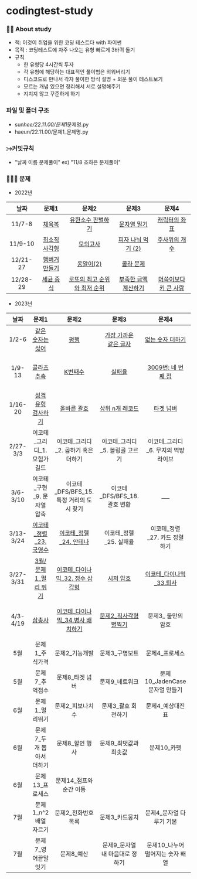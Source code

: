 # codingtest-study

### 🙋‍♀️ About study

- 책: 이것이 취업을 위한 코딩 테스트다 with 파이썬
- 목적 : 코딩테스트에 자주 나오는 유형 빠르게 3바퀴 돌기
- 규칙
  - 한 유형당 4시간씩 투자
  - 각 유형에 해당하는 대표적인 풀이법은 외워버리기
  - 디스코드로 만나서 각자 풀이한 방식 설명 + 외운 풀이 테스트보기
  - 모르는 개념 있으면 정리해서 서로 설명해주기
  - 지치지 않고 꾸준하게 하기

### 파일 및 폴더 구조

- sun*hee/22.11.00/문제1*문제명.py
- haeun/22.11.00/문제1\_문제명.py

### ⧴커밋규칙

- "날짜 이름 문제풀이" ex) "11/8 조하은 문제풀이"

### 👩🏻‍💻 문제

- 2022년

|   날짜   |                                                  문제1                                                  |                                                                문제2                                                                 |                                                        문제3                                                         |                                                          문제4                                                          |
| :------: | :-----------------------------------------------------------------------------------------------------: | :----------------------------------------------------------------------------------------------------------------------------------: | :------------------------------------------------------------------------------------------------------------------: | :---------------------------------------------------------------------------------------------------------------------: |
|  11/7-8  |        [체육복](https://school.programmers.co.kr/learn/courses/30/lessons/42862, '체육복 link')         |           [유한소수 판별하기](https://school.programmers.co.kr/learn/courses/30/lessons/120878, '유한소수 판별하기 link')            |         [문자열 밀기](https://school.programmers.co.kr/learn/courses/30/lessons/120921, '문자열 밀기 link')          |         [캐릭터의 좌표](https://school.programmers.co.kr/learn/courses/30/lessons/120861, '캐릭터의 좌표 link')         |
| 11/9-10  |  [최소직사각형](https://school.programmers.co.kr/learn/courses/30/lessons/86491, '최소직사각형 link')   |                     [모의고사](https://school.programmers.co.kr/learn/courses/30/lessons/42840, '모의고사 link')                     |   [피자 나눠 먹기 (2)](https://school.programmers.co.kr/learn/courses/30/lessons/120815, '피자 나눠 먹기(2) link')   |         [주사위의 개수](https://school.programmers.co.kr/learn/courses/30/lessons/120845, '주사위의 개수 link')         |
| 12/21-27 | [햄버거 만들기](https://school.programmers.co.kr/learn/courses/30/lessons/133502, '햄버거 만들기 link') |                   [옹알이(2)](https://school.programmers.co.kr/learn/courses/30/lessons/133499, '옹알이(2) link')                    |            [콜라 문제](https://school.programmers.co.kr/learn/courses/30/lessons/132267, '콜라문제 link')            |                                                                                                                         |
| 12/28-29 |     [세균 증식](https://school.programmers.co.kr/learn/courses/30/lessons/120910, '세균 증식 link')     | [로또의 최고 순위와 최저 순위](https://school.programmers.co.kr/learn/courses/30/lessons/77484, '로또의 최고 순위와 최저 순위 link') | [부족한 금액 계산하기](https://school.programmers.co.kr/learn/courses/30/lessons/82612, '부족한 금액 계산하기 link') | [머쓱이보다 키 큰 사람](https://school.programmers.co.kr/learn/courses/30/lessons/120585, '머쓱이보다 키 큰 사람 link') |

- 2023년

|   날짜    |                                                                문제1                                                                 |                                                         문제2                                                         |                                                           문제3                                                            |                                                    문제4                                                     |                                                                문제5                                                                 |                                                 문제6                                                  |
| :-------: | :----------------------------------------------------------------------------------------------------------------------------------: | :-------------------------------------------------------------------------------------------------------------------: | :------------------------------------------------------------------------------------------------------------------------: | :----------------------------------------------------------------------------------------------------------: | :----------------------------------------------------------------------------------------------------------------------------------: | :----------------------------------------------------------------------------------------------------: |
|   1/2-6   |             [같은 숫자는 싫어](https://school.programmers.co.kr/learn/courses/30/lessons/12906, '같은 숫자는 싫어 link')             |                 [평행](https://school.programmers.co.kr/learn/courses/30/lessons/120875, '평행 link')                 | [가장 가까운<br>같은 글자](https://school.programmers.co.kr/learn/courses/30/lessons/142086, '가장 가까운 같은 글자 link') | [없는 숫자 더하기](https://school.programmers.co.kr/learn/courses/30/lessons/86051, '없는 숫자 더하기 link') |         [이상한 문자<br>만들기](https://school.programmers.co.kr/learn/courses/30/lessons/12930, '이상한 문자 만들기 link')          |     [과일장수](https://school.programmers.co.kr/learn/courses/30/lessons/135808, '과일장수 link')      |
|  1/9-13   |                  [콜라츠 추측](https://school.programmers.co.kr/learn/courses/30/lessons/12943, '콜라츠 추측 link')                  |              [K번째수](https://school.programmers.co.kr/learn/courses/30/lessons/42748, 'K번째수 link')               |                  [실패율](https://school.programmers.co.kr/learn/courses/30/lessons/42889, '실패율 link')                  |            [3009번: 네 번째 점](https://www.acmicpc.net/problem/3009, '3009번: 네 번째 점 link')             |                            [11047번: 동전0](https://www.acmicpc.net/problem/11047, '11047번: 동전0 link')                            |   [11497번: 통나무 건너뛰기](https://www.acmicpc.net/problem/11497, '11497번: 통나무 건너뛰기 link')   |
|  1/16-20  |          [성격 유형 검사하기](https://school.programmers.co.kr/learn/courses/30/lessons/118666, '성격 유형 검사하기 link')           |          [올바른 괄호](https://school.programmers.co.kr/learn/courses/30/lessons/12909, '올바른 괄호 link')           |         [상위 n개 레코드](https://school.programmers.co.kr/learn/courses/30/lessons/59405, '상위 n개 레코드 link')         |        [타겟 넘버](https://school.programmers.co.kr/learn/courses/30/lessons/43165, '타겟 넘버 link')        | [고양이와 개는 몇 마리 있을까](https://school.programmers.co.kr/learn/courses/30/lessons/59040, '고양이와 개는 몇 마리 있을까 link') | [최솟값 만들기](https://school.programmers.co.kr/learn/courses/30/lessons/12941, '최솟값 만들기 link') |
| 2/27-3/3  |                                                    이코테\_그리디\_1. 모험가 길드                                                    |                                         이코테\_그리디\_2. 곱하기 혹은 더하기                                         |                                              이코테\_그리디\_5. 볼링골 고르기                                              |                                    이코테\_그리디\_6. 무지의 먹방 라이브                                     |                                                   이코테\_구현\_7. 럭키 스트레이트                                                   |                                     이코테\_구현\_8. 문자열 재정열                                     |
| 3/6-3/10  |                                                     이코테\_구현\_9. 문자열 압축                                                     |                                       이코테\_DFS/BFS_15. 특정 거리의 도시 찾기                                       |                                               이코테\_DFS/BFS_18. 괄호 변환                                                |                                                    \_\_\_                                                    |                                                               \_\_\_\_                                                               |                                                \_\_\_\_                                                |
| 3/13-3/24 |                   [이코테\_정렬\_23. 국영수](https://www.acmicpc.net/problem/10825, '이코테_정렬_23. 국영수 link')                   |           [이코테\_정렬\_24. 안테나](https://www.acmicpc.net/problem/18310, '이코테_정렬_24. 안테나 link')            |                                                  이코테\_정렬\_25. 실패율                                                  |                                       이코테\_정렬\_27. 카드 정렬하기                                        |                                                               \_\_\_\_                                                               |                                                \_\_\_\_                                                |
| 3/27-3/31 | [3월/문제1\_멀리 뛰기](https://school.programmers.co.kr/learn/courses/30/lessons/12914?language=python3, '3월/문제1_멀리 뛰기 link') |   [이코테\_다이나믹\_32. 정수 삼각형](https://www.acmicpc.net/problem/1932, '이코테_다이나믹_32. 정수 삼각형 link')   |               [시저 암호](https://school.programmers.co.kr/learn/courses/30/lessons/12926, '시저 암호 link')               |      [이코테\_다이나믹\_33.퇴사](https://www.acmicpc.net/problem/14501, '이코테_다이나믹_33.퇴사 link')      |           [핸드폰 번호 가리기](https://school.programmers.co.kr/learn/courses/30/lessons/12948, '핸드폰 번호 가리기 link')           |        [폰켓몬](https://school.programmers.co.kr/learn/courses/30/lessons/1845, '폰켓몬 link')         |
| 4/3-4/19  |                      [삼총사](https://school.programmers.co.kr/learn/courses/30/lessons/131705, '삼총사 link')                       | [이코테\_다이나믹\_34.병사 배치하기](https://www.acmicpc.net/problem/18353, '이코테_다이나믹_34. 병사 배치하기 link') |     [문제2\_직사각형 별찍기](https://school.programmers.co.kr/learn/courses/30/lessons/12969, '직사각형 별찍기 link')      |                                             문제3\_ 둘만의 암호                                              |                                                    이코테\_다이나믹\_35.못생긴 수                                                    |                                                                                                        |
|    5월    |                                                           문제1\_주식가격                                                            |                                                    문제2\_기능개발                                                    |                                                      문제3\_구명보트                                                       |                                               문제4\_프로세스                                                |                                                          문제5\_정수 삼각형                                                          |                                            문제6\_귤 고르기                                            |
|    5월    |                                                           문제7\_추억점수                                                            |                                                   문제8\_타겟 넘버                                                    |                                                      문제9\_네트워크                                                       |                                        문제10_JadenCase 문자열 만들기                                        |                                                            문제11_2016년                                                             |                                                                                                        |
|    6월    |                                                           문제1\_멀리뛰기                                                            |                                                  문제2\_피보나치 수                                                   |                                                    문제3\_괄호 회전하기                                                    |                                              문제4\_예상대진표                                               |                                                     문제5\_가운데 글자 가져오기                                                      |                                          문제6\_다음 큰 숫자                                           |
|    6월    |                                                      문제7\_두 개 뽑아서 더하기                                                      |                                                   문제8\_할인 행사                                                    |                                                   문제9\_최댓값과 최솟값                                                   |                                                 문제10\_카펫                                                 |                                                         문제11\_최소직사각형                                                         |                                          문제12\_숫자의 표현                                           |
|    6월    |                                                           문제13\_프로세스                                                           |                                               문제14\_점프와 순간 이동                                                |                                                                                                                            |                                                                                                              |                                                                                                                                      |                                                                                                        |
|    7월    |                                                        문제1_n^2 배열 자르기                                                         |                                                 문제2\_전화번호 목록                                                  |                                                      문제3\_카드뭉치                                                       |                                          문제4\_문자열 다루기 기본                                           |                                                          문제5_3진법 뒤집기                                                          |                                              문제6\_의상                                               |
|    7월    |                                                         문제7\_영어끝말잇기                                                          |                                                      문제8\_예산                                                      |                                              문제9\_문자열 내 마음대로 정하기                                              |                                      문제10\_나누어 떨어지는 숫자 배열                                       |                                                    문제11\_크기가 작은 부분문자열                                                    |                                           문제12\_시저 암호                                            |
